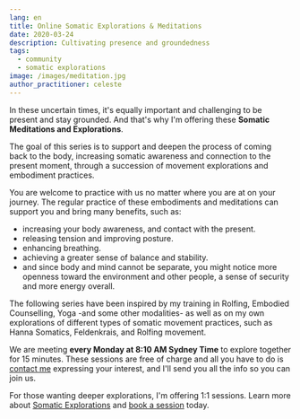 ```yaml
---
lang: en
title: Online Somatic Explorations & Meditations
date: 2020-03-24
description: Cultivating presence and groundedness
tags:
  - community
  - somatic explorations
image: /images/meditation.jpg
author_practitioner: celeste
---
```

In these uncertain times, it's equally important and challenging to be present and stay grounded. And that's why I'm
offering these **Somatic Meditations and Explorations**.

The goal of this series is to support and deepen the process of coming back to the body, increasing somatic awareness
and connection to the present moment, through a succession of movement explorations and embodiment practices.

You are welcome to practice with us no matter where you are at on your journey. The regular practice of these
embodiments and meditations can support you and bring many benefits, such as:

* increasing your body awareness, and contact with the present.
* releasing tension and improving posture.
* enhancing breathing.
* achieving a greater sense of balance and stability.
* and since body and mind cannot be separate, you might notice more openness toward the environment and other people, a
sense of security and more energy overall.

The following series have been inspired by my training in Rolfing, Embodied Counselling, Yoga -and some other
modalities- as well as on my own explorations of different types of somatic movement
practices, such as Hanna Somatics, Feldenkrais, and Rolfing movement.

We are meeting **every Monday at 8:10 AM Sydney Time** to explore together for 15 minutes. These sessions are free of
charge and all you have to do is [contact me](/contact/) expressing your interest, and I'll send you all the info so you
can join us. 

For those wanting deeper explorations, I'm offering 1:1 sessions. Learn more about [Somatic Explorations](/modalities/somatic-explorations/)
and [book a session](/bookings/) today.
